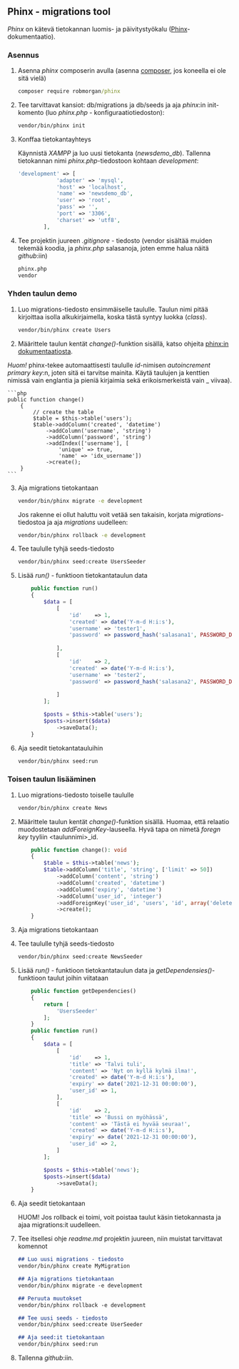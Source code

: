 ## Phinx - migrations tool

*Phinx* on kätevä tietokannan luomis- ja päivitystyökalu ([Phinx](https://phinx.org/)-dokumentaatio).

### Asennus

1. Asenna *phinx* composerin avulla (asenna [composer](https://getcomposer.org/download/), jos koneella ei ole sitä vielä)

    ```cmd
    composer require robmorgan/phinx
    ```

2. Tee tarvittavat kansiot: db/migrations ja db/seeds ja aja *phinx*:in init-komento (luo *phinx.php* - konfiguraatiotiedoston):

    ```cmd
    vendor/bin/phinx init
    ```

3. Konffaa tietokantayhteys

    Käynnistä *XAMPP* ja luo uusi tietokanta (*newsdemo_db*). Tallenna tietokannan nimi *phinx.php*-tiedostoon kohtaan *development*:

    ```php
    'development' => [
                'adapter' => 'mysql',
                'host' => 'localhost',
                'name' => 'newsdemo_db',
                'user' => 'root',
                'pass' => '',
                'port' => '3306',
                'charset' => 'utf8',
            ],
    ```

4. Tee projektin juureen *.gitignore* - tiedosto (vendor sisältää muiden tekemää koodia, ja *phinx.php* salasanoja, joten emme halua näitä *github*:iin)

    ```cmd
    phinx.php
    vendor
    ```

### Yhden taulun demo

1. Luo migrations-tiedosto ensimmäiselle taululle. Taulun nimi pitää kirjoittaa isolla alkukirjaimella, koska tästä syntyy luokka (*class*).

    ```cmd
    vendor/bin/phinx create Users
    ```

2. Määrittele taulun kentät *change()*-funktion sisällä, katso ohjeita [phinx:in dokumentaatiosta](https://book.cakephp.org/phinx/0/en/index.html).

*Huom!* phinx-tekee automaattisesti taululle *id*-nimisen *autoincrement primary key*:n, joten sitä ei tarvitse mainita. Käytä taulujen ja kenttien nimissä vain englantia ja pieniä kirjaimia sekä erikoismerkeistä vain _ viivaa).

    ```php
    public function change()
        {
            // create the table
            $table = $this->table('users');
            $table->addColumn('created', 'datetime')
                ->addColumn('username', 'string')
                ->addColumn('password', 'string')
                ->addIndex(['username'], [
                    'unique' => true,
                    'name' => 'idx_username'])
                ->create();
        }
    ```

3. Aja migrations tietokantaan

    ```cmd
    vendor/bin/phinx migrate -e development
    ```

    Jos rakenne ei ollut haluttu voit vetää sen takaisin, korjata *migrations*-tiedostoa ja aja *migrations* uudelleen:

    ```cmd
    vendor/bin/phinx rollback -e development
    ```

4. Tee taululle tyhjä seeds-tiedosto

    ```cmd
    vendor/bin/phinx seed:create UsersSeeder
    ```

5. Lisää *run()* - funktioon tietokantataulun data

    ```php
        public function run()
        {
            $data = [
                [
                    'id'    => 1,
                    'created' => date('Y-m-d H:i:s'),
                    'username' => 'tester1',
                    'password' => password_hash('salasana1', PASSWORD_DEFAULT),
            
                ],
                [
                    'id'    => 2,
                    'created' => date('Y-m-d H:i:s'),
                    'username' => 'tester2',
                    'password' => password_hash('salasana2', PASSWORD_DEFAULT),
            
                ]
            ];

            $posts = $this->table('users');
            $posts->insert($data)
                ->saveData();
        }
    ```

6. Aja seedit tietokantatauluihin

    ```cmd
    vendor/bin/phinx seed:run   
    ```

### Toisen taulun lisääminen

1. Luo migrations-tiedosto toiselle taululle

    ```cmd
    vendor/bin/phinx create News
    ```

2. Määrittele taulun kentät *change()*-funktion sisällä. Huomaa, että relaatio muodostetaan *addForeignKey*-lauseella. Hyvä tapa on nimetä *foregn key* tyyliin \<taulunnimi\>_id.

    ```php
        public function change(): void
        {
            $table = $this->table('news');
            $table->addColumn('title', 'string', ['limit' => 50])
                ->addColumn('content', 'string')
                ->addColumn('created', 'datetime')
                ->addColumn('expiry', 'datetime')
                ->addColumn('user_id', 'integer')
                ->addForeignKey('user_id', 'users', 'id', array('delete'=> 'CASCADE', 'update'=> 'NO_ACTION'))
                ->create();
        }
    ```

3. Aja migrations tietokantaan

4. Tee taululle tyhjä seeds-tiedosto

    ```cmd
    vendor/bin/phinx seed:create NewsSeeder
    ```

5. Lisää *run()* - funktioon tietokantataulun data ja *getDependensies()*-funktioon taulut joihin viitataan

    ```php
        public function getDependencies()
        {
            return [
                'UsersSeeder'
            ];
        }
        public function run()
        {
            $data = [
                [
                    'id'    => 1,
                    'title' => 'Talvi tuli',
                    'content' => 'Nyt on kyllä kylmä ilma!',
                    'created' => date('Y-m-d H:i:s'),
                    'expiry' => date('2021-12-31 00:00:00'), 
                    'user_id' => 1,
                ],
                [
                    'id'    => 2,
                    'title' => 'Bussi on myöhässä',
                    'content' => 'Tästä ei hyvää seuraa!',
                    'created' => date('Y-m-d H:i:s'),
                    'expiry' => date('2021-12-31 00:00:00'), 
                    'user_id' => 2,
                ]
            ];

            $posts = $this->table('news');
            $posts->insert($data)
                ->saveData();
        }
    ```

6. Aja seedit tietokantaan

    HUOM! Jos rollback ei toimi, voit poistaa taulut käsin tietokannasta ja ajaa migrations:it uudelleen.

7. Tee itsellesi ohje *readme.md* projektin juureen, niin muistat tarvittavat komennot

    ```md
    ## Luo uusi migrations - tiedosto
    vendor/bin/phinx create MyMigration

    ## Aja migrations tietokantaan
    vendor/bin/phinx migrate -e development

    ## Peruuta muutokset
    vendor/bin/phinx rollback -e development

    ## Tee uusi seeds - tiedosto
    vendor/bin/phinx seed:create UserSeeder

    ## Aja seed:it tietokantaan
    vendor/bin/phinx seed:run    
    ```
8. Tallenna *github*:iin.
